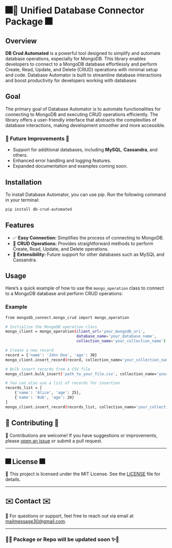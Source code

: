 # 🎆🚀 Unified Database Connector Package 🎆

## Overview

**DB Crud Automated** is a powerful tool designed to simplify and automate database operations, especially for MongoDB. This library enables developers to connect to a MongoDB database effortlessly and perform Create, Read, Update, and Delete (CRUD) operations with minimal setup and code. Database Automator is built to streamline database interactions and boost productivity for developers working with databases

## Goal

The primary goal of Database Automator is to automate functionalities for connecting to MongoDB and executing CRUD operations efficiently. The library offers a user-friendly interface that abstracts the complexities of database interactions, making development smoother and more accessible.

### 🎇 Future Improvements 🎇

- Support for additional databases, including **MySQL**, **Cassandra**, and others.
- Enhanced error handling and logging features.
- Expanded documentation and examples coming soon.


## Installation

To install Database Automator, you can use pip. Run the following command in your terminal:

```bash
pip install db-crud-automated
```

## Features

- ✅ **Easy Connection:** Simplifies the process of connecting to MongoDB.
- 🔄 **CRUD Operations:** Provides straightforward methods to perform Create, Read, Update, and Delete operations.
- 🌱 **Extensibility:** Future support for other databases such as MySQL and Cassandra.

## Usage

Here’s a quick example of how to use the `mongo_operation` class to connect to a MongoDB database and perform CRUD operations:

### Example

```bash
from mongodb_connect.mongo_crud import mongo_operation

# Initialize the MongoDB operation class
mongo_client = mongo_operation(client_url='your_mongodb_uri', 
                               database_name='your_database_name', 
                               collection_name='your_collection_name')

# Create a new record
record = {'name': 'John Doe', 'age': 30}
mongo_client.insert_record(record, collection_name='your_collection_name')

# Bulk insert records from a CSV file
mongo_client.bulk_insert('path_to_your_file.csv', collection_name='your_collection_name')

# You can also use a list of records for insertion
records_list = [
    {'name': 'Alice', 'age': 25},
    {'name': 'Bob', 'age': 28}
]
mongo_client.insert_record(records_list, collection_name='your_collection_name')
```

## 🎉 Contributing 🎉

🤝 Contributions are welcome! If you have suggestions or improvements, please [open an issue](https://github.com/shaheennabi/Unified-Database-Connector-Package/issues) or submit a pull request.

---

## 🎆 License 🎆

📝 This project is licensed under the MIT License. See the [LICENSE](./LICENSE) file for details.

---

## ✉️ Contact ✉️

📧 For questions or support, feel free to reach out via email at [mailmessage30@gmail.com](mailto:mailmessage30@gmail.com).

---

### 🚀✨ Package or Repo will be updated soon ✨🚀

